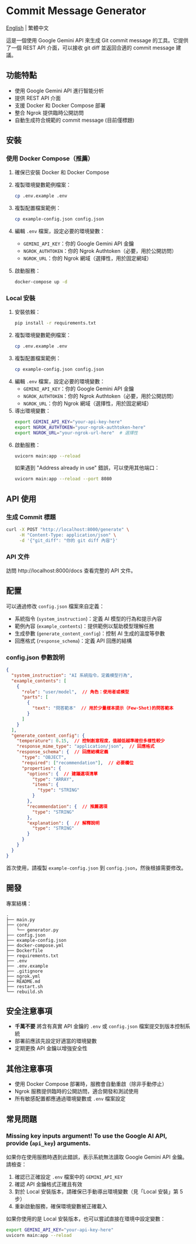 # Commit Message Generator

[English](README.en.md) | 繁體中文

這是一個使用 Google Gemini API 來生成 Git commit message 的工具。它提供了一個 REST API 介面，可以接收 git diff 並返回合適的 commit message 建議。

## 功能特點

- 使用 Google Gemini API 進行智能分析
- 提供 REST API 介面
- 支援 Docker 和 Docker Compose 部署
- 整合 Ngrok 提供臨時公開訪問
- 自動生成符合規範的 commit message (目前僅標題)

## 安裝

### 使用 Docker Compose（推薦）

1. 確保已安裝 Docker 和 Docker Compose
2. 複製環境變數範例檔案：
   ```bash
   cp .env.example .env
   ```
3. 複製配置檔案範例：
   ```bash
   cp example-config.json config.json
   ```
4. 編輯 `.env` 檔案，設定必要的環境變數：
   - `GEMINI_API_KEY`：你的 Google Gemini API 金鑰
   - `NGROK_AUTHTOKEN`：你的 Ngrok Authtoken（必要，用於公開訪問）
   - `NGROK_URL`：你的 Ngrok 網域（選擇性，用於固定網域）

5. 啟動服務：
   ```bash
   docker-compose up -d
   ```

### Local 安裝

1. 安裝依賴：
   ```bash
   pip install -r requirements.txt
   ```
2. 複製環境變數範例檔案：
   ```bash
   cp .env.example .env
   ```
3. 複製配置檔案範例：
   ```bash
   cp example-config.json config.json
   ```
4. 編輯 `.env` 檔案，設定必要的環境變數：
   - `GEMINI_API_KEY`：你的 Google Gemini API 金鑰
   - `NGROK_AUTHTOKEN`：你的 Ngrok Authtoken（必要，用於公開訪問）
   - `NGROK_URL`：你的 Ngrok 網域（選擇性，用於固定網域）
5. 導出環境變數：
   ```bash
   export GEMINI_API_KEY="your-api-key-here"
   export NGROK_AUTHTOKEN="your-ngrok-authtoken-here"
   export NGROK_URL="your-ngrok-url-here"  # 選擇性
   ```
6. 啟動服務：
   ```bash
   uvicorn main:app --reload
   ```
   如果遇到 "Address already in use" 錯誤，可以使用其他端口：
   ```bash
   uvicorn main:app --reload --port 8080
   ```

## API 使用

### 生成 Commit 標題

```bash
curl -X POST "http://localhost:8000/generate" \
     -H "Content-Type: application/json" \
     -d '{"git_diff": "你的 git diff 內容"}'
```

### API 文件

訪問 http://localhost:8000/docs 查看完整的 API 文件。

## 配置

可以通過修改 `config.json` 檔案來自定義：

- 系統指令 (`system_instruction`)：定義 AI 模型的行為和提示內容
- 範例內容 (`example_contents`)：提供範例以幫助模型理解任務
- 生成參數 (`generate_content_config`)：控制 AI 生成的溫度等參數
- 回應格式 (`response_schema`)：定義 API 回應的結構

### config.json 參數說明

```json
{
  "system_instruction": "AI 系統指令，定義模型行為",
  "example_contents": [
    {
      "role": "user/model",  // 角色：使用者或模型
      "parts": [
        {
          "text": "問答範本"  // 用於少量樣本提示（Few-Shot)的問答範本
        }
      ]
    }
  ],
  "generate_content_config": {
    "temperature": 0.15,  // 控制創意程度，值越低越準確但多樣性較少
    "response_mime_type": "application/json",  // 回應格式
    "response_schema": {  // 回應結構定義
      "type": "OBJECT",
      "required": ["recommendation"],  // 必要欄位
      "properties": {
        "options": {  // 建議選項清單
          "type": "ARRAY",
          "items": {
            "type": "STRING"
          }
        },
        "recommendation": {  // 推薦選項
          "type": "STRING"
        },
        "explanation": {  // 解釋說明
          "type": "STRING"
        }
      }
    }
  }
}
```

首次使用，請複製 `example-config.json` 到 `config.json`，然後根據需要修改。

## 開發

專案結構：
```
.
├── main.py
├── core/
│   └── generator.py
├── config.json
├── example-config.json
├── docker-compose.yml
├── Dockerfile
├── requirements.txt
├── .env
├── .env.example
├── .gitignore
├── ngrok.yml
├── README.md
├── restart.sh
└── rebuild.sh
```

## 安全注意事項

- **千萬不要** 將含有真實 API 金鑰的 `.env` 或 `config.json` 檔案提交到版本控制系統
- 部署前應該先設定好適當的環境變數
- 定期更換 API 金鑰以增強安全性

## 其他注意事項

- 使用 Docker Compose 部署時，服務會自動重啟（除非手動停止）
- Ngrok 服務提供臨時的公開訪問，適合開發和測試使用
- 所有敏感配置都應通過環境變數或 `.env` 檔案設定 

## 常見問題

### Missing key inputs argument! To use the Google AI API, provide (`api_key`) arguments.

如果你在使用服務時遇到此錯誤，表示系統無法讀取 Google Gemini API 金鑰。請檢查：

1. 確認已正確設定 `.env` 檔案中的 `GEMINI_API_KEY` 
2. 確認 API 金鑰格式正確且有效
3. 對於 Local 安裝版本，請確保已手動導出環境變數（見「Local 安裝」第 5 步）
4. 重新啟動服務，確保環境變數被正確載入

如果你使用的是 Local 安裝版本，也可以嘗試直接在環境中設定變數：
```bash
export GEMINI_API_KEY="your-api-key-here"
uvicorn main:app --reload
``` 